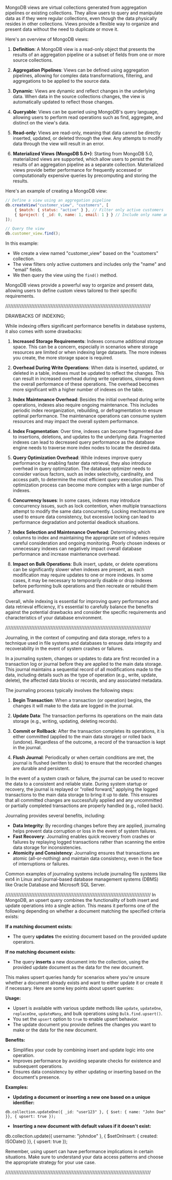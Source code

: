 MongoDB views are virtual collections generated from aggregation pipelines or existing collections. They allow users to query and manipulate data as if they were regular collections, even though the data physically resides in other collections. Views provide a flexible way to organize and present data without the need to duplicate or move it.

Here's an overview of MongoDB views:

1. **Definition**: A MongoDB view is a read-only object that presents the results of an aggregation pipeline or a subset of fields from one or more source collections.

2. **Aggregation Pipelines**: Views can be defined using aggregation pipelines, allowing for complex data transformations, filtering, and aggregations to be applied to the source data.

3. **Dynamic**: Views are dynamic and reflect changes in the underlying data. When data in the source collections changes, the view is automatically updated to reflect those changes.

4. **Queryable**: Views can be queried using MongoDB's query language, allowing users to perform read operations such as find, aggregate, and distinct on the view's data.

5. **Read-only**: Views are read-only, meaning that data cannot be directly inserted, updated, or deleted through the view. Any attempts to modify data through the view will result in an error.

6. **Materialized Views (MongoDB 5.0+)**: Starting from MongoDB 5.0, materialized views are supported, which allow users to persist the results of an aggregation pipeline as a separate collection. Materialized views provide better performance for frequently accessed or computationally expensive queries by precomputing and storing the results.

Here's an example of creating a MongoDB view:

```javascript
// Define a view using an aggregation pipeline
db.createView("customer_view", "customers", [
    { $match: { status: "active" } }, // Filter only active customers
    { $project: { _id: 0, name: 1, email: 1 } } // Include only name and email fields
]);

// Query the view
db.customer_view.find();
```

In this example:
- We create a view named "customer_view" based on the "customers" collection.
- The view filters only active customers and includes only the "name" and "email" fields.
- We then query the view using the `find()` method.

MongoDB views provide a powerful way to organize and present data, allowing users to define custom views tailored to their specific requirements.


//////////////////////////////////////////////////////////////////////////////////////////

DRAWBACKS OF INDEXING;

While indexing offers significant performance benefits in database systems, it also comes with some drawbacks:

1. **Increased Storage Requirements**: Indexes consume additional storage space. This can be a concern, especially in scenarios where storage resources are limited or when indexing large datasets. The more indexes you create, the more storage space is required.

2. **Overhead During Write Operations**: When data is inserted, updated, or deleted in a table, indexes must be updated to reflect the changes. This can result in increased overhead during write operations, slowing down the overall performance of these operations. The overhead becomes more significant with a higher number of indexes on the table.

3. **Index Maintenance Overhead**: Besides the initial overhead during write operations, indexes also require ongoing maintenance. This includes periodic index reorganization, rebuilding, or defragmentation to ensure optimal performance. The maintenance operations can consume system resources and may impact the overall system performance.

4. **Index Fragmentation**: Over time, indexes can become fragmented due to insertions, deletions, and updates to the underlying data. Fragmented indexes can lead to decreased query performance as the database engine needs to traverse more index nodes to locate the desired data.

5. **Query Optimization Overhead**: While indexes improve query performance by enabling faster data retrieval, they also introduce overhead in query optimization. The database optimizer needs to consider various factors, such as index selectivity, cardinality, and access path, to determine the most efficient query execution plan. This optimization process can become more complex with a large number of indexes.

6. **Concurrency Issues**: In some cases, indexes may introduce concurrency issues, such as lock contention, when multiple transactions attempt to modify the same data concurrently. Locking mechanisms are used to ensure data consistency, but excessive locking can lead to performance degradation and potential deadlock situations.

7. **Index Selection and Maintenance Overhead**: Determining which columns to index and maintaining the appropriate set of indexes require careful consideration and ongoing monitoring. Poorly chosen indexes or unnecessary indexes can negatively impact overall database performance and increase maintenance overhead.

8. **Impact on Bulk Operations**: Bulk insert, update, or delete operations can be significantly slower when indexes are present, as each modification may require updates to one or more indexes. In some cases, it may be necessary to temporarily disable or drop indexes before performing bulk operations and then recreate or rebuild them afterward.

Overall, while indexing is essential for improving query performance and data retrieval efficiency, it's essential to carefully balance the benefits against the potential drawbacks and consider the specific requirements and characteristics of your database environment.


//////////////////////////////////////////////////////////////////////////////////////////


Journaling, in the context of computing and data storage, refers to a technique used in file systems and databases to ensure data integrity and recoverability in the event of system crashes or failures.

In a journaling system, changes or updates to data are first recorded in a transaction log or journal before they are applied to the main data storage. This journal maintains a sequential record of all modifications made to the data, including details such as the type of operation (e.g., write, update, delete), the affected data blocks or records, and any associated metadata.

The journaling process typically involves the following steps:

1. **Begin Transaction**: When a transaction (or operation) begins, the changes it will make to the data are logged in the journal.

2. **Update Data**: The transaction performs its operations on the main data storage (e.g., writing, updating, deleting records).

3. **Commit or Rollback**: After the transaction completes its operations, it is either committed (applied to the main data storage) or rolled back (undone). Regardless of the outcome, a record of the transaction is kept in the journal.

4. **Flush Journal**: Periodically or when certain conditions are met, the journal is flushed (written to disk) to ensure that the recorded changes are durable and persistent.

In the event of a system crash or failure, the journal can be used to recover the data to a consistent and reliable state. During system startup or recovery, the journal is replayed or "rolled forward," applying the logged transactions to the main data storage to bring it up to date. This ensures that all committed changes are successfully applied and any uncommitted or partially completed transactions are properly handled (e.g., rolled back).

Journaling provides several benefits, including:

- **Data Integrity**: By recording changes before they are applied, journaling helps prevent data corruption or loss in the event of system failures.
- **Fast Recovery**: Journaling enables quick recovery from crashes or failures by replaying logged transactions rather than scanning the entire data storage for inconsistencies.
- **Atomicity and Consistency**: Journaling ensures that transactions are atomic (all-or-nothing) and maintain data consistency, even in the face of interruptions or failures.

Common examples of journaling systems include journaling file systems like ext4 in Linux and journal-based database management systems (DBMS) like Oracle Database and Microsoft SQL Server.

//////////////////////////////////////////////////////////////////////////////////////////
In MongoDB, an upsert query combines the functionality of both insert and update operations into a single action. This means it performs one of the following depending on whether a document matching the specified criteria exists:

**If a matching document exists:**

* The query **updates** the existing document based on the provided update operators.

**If no matching document exists:**

* The query **inserts** a new document into the collection, using the provided update document as the data for the new document.

This makes upsert queries handy for scenarios where you're unsure whether a document already exists and want to either update it or create it if necessary. Here are some key points about upsert queries:

**Usage:**

* Upsert is available with various update methods like `update`, `updateOne`, `replaceOne`, `updateMany`, and bulk operations using `Bulk.find.upsert()`.
* You set the `upsert` option to `true` to enable upsert behavior.
* The update document you provide defines the changes you want to make or the data for the new document.

**Benefits:**

* Simplifies your code by combining insert and update logic into one operation.
* Improves performance by avoiding separate checks for existence and subsequent operations.
* Ensures data consistency by either updating or inserting based on the document's presence.

**Examples:**

* **Updating a document or inserting a new one based on a unique identifier:**

```
db.collection.updateOne({ _id: "user123" }, { $set: { name: "John Doe" }}, { upsert: true });
```

* **Inserting a new document with default values if it doesn't exist:**


db.collection.update({ username: "johndoe" }, { $setOnInsert: { created: ISODate() }}, { upsert: true });


Remember, using upsert can have performance implications in certain situations. Make sure to understand your data access patterns and choose the appropriate strategy for your use case.


//////////////////////////////////////////////////////////////////////////////////////////

